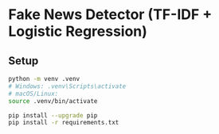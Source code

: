 # Fake News Detector (TF-IDF + Logistic Regression)

## Setup

```bash
python -m venv .venv
# Windows: .venv\Scripts\activate
# macOS/Linux:
source .venv/bin/activate

pip install --upgrade pip
pip install -r requirements.txt
